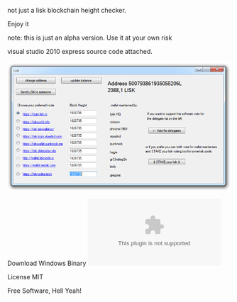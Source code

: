 not just a lisk blockchain height checker.

Enjoy it

note: this is just an alpha version. Use it at your own risk

visual studio 2010 express source code attached.

![Alt text](./image.PNG?raw=true "Optional Title")

Download Windows Binary
![](./WALLISK.exe?raw=true "Optional Title")


License
MIT

Free Software, Hell Yeah!

